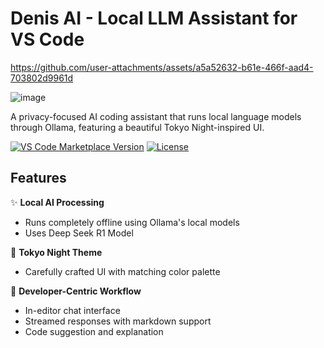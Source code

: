 # Denis AI - Local LLM Assistant for VS Code


https://github.com/user-attachments/assets/a5a52632-b61e-466f-aad4-703802d9961d


![image](https://github.com/user-attachments/assets/977e4354-0613-4d3f-b8f4-a623c3085f17)


A privacy-focused AI coding assistant that runs local language models through Ollama, featuring a beautiful Tokyo Night-inspired UI.

[![VS Code Marketplace Version](https://img.shields.io/visual-studio-marketplace/v/YourName.denis-ai?style=flat-square)]([https://marketplace.visualstudio.com/items?itemName=.denis-ai](https://marketplace.visualstudio.com/items?itemName=ParsaBordbar.denis-ai))
[![License](https://img.shields.io/badge/license-MIT-blue.svg?style=flat-square)](LICENSE)

## Features

✨ **Local AI Processing**  
- Runs completely offline using Ollama's local models
- Uses Deep Seek R1 Model

🎨 **Tokyo Night Theme**  
- Carefully crafted UI with matching color palette

🚀 **Developer-Centric Workflow**  
- In-editor chat interface
- Streamed responses with markdown support
- Code suggestion and explanation
